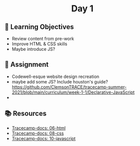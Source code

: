 <h1 align="center">
   Day 1
</h1>

## 🎯 Learning Objectives
- Review content from pre-work
- Improve HTML & CSS skills
- Maybe introduce JS?

## 📔 Assignment
- Codewell-esque website design recreation
- maybe add some JS? Include houston's guide? https://github.com/ClemsonTRACE/tracecamp-summer-2021/blob/main/curriculum/week-1-1/Declarative-JavaScript
- 


## 📚 Resources
- [Tracecamp-docs: 06-html](https://github.com/ClemsonTRACE/tracecamp-summer-2021/blob/main/tracecamp-docs/06-html.md)
- [Tracecamp-docs: 08-css](https://github.com/ClemsonTRACE/tracecamp-summer-2021/blob/main/tracecamp-docs/08-css.md)
- [Tracecamp-docs: 10-javascript](https://github.com/ClemsonTRACE/tracecamp-summer-2021/blob/main/tracecamp-docs/10-javascript.md)
